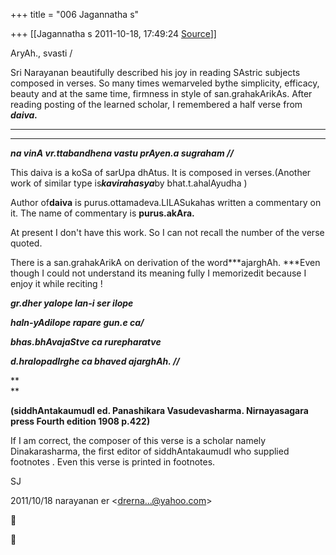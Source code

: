 +++
title = "006 Jagannatha s"

+++
[[Jagannatha s	2011-10-18, 17:49:24 [Source](https://groups.google.com/g/bvparishat/c/H_vrCfb20nw)]]



AryAh., svasti /

Sri Narayanan beautifully described his joy in reading SAstric subjects composed in verses. So many times wemarveled bythe simplicity, efficacy, beauty and at the same time, firmness in style of san.grahakArikAs. After reading posting of the learned scholar, I remembered a half verse from ***daiva.***

***  
***

***na vinA vr.ttabandhena vastu prAyen.a sugraham //***

  

This daiva is a koSa of sarUpa dhAtus. It is composed in verses.(Another work of similar type is***kavirahasya***by bhat.t.ahalAyudha )

  

Author of**daiva** is purus.ottamadeva.LILASukahas written a commentary on it. The name of commentary is **purus.akAra.**

At present I don't have this work. So I can not recall the number of the verse quoted.  

  

There is a san.grahakArikA on derivation of the word***ajarghAh.
***Even though I could not understand its meaning fully I
memorizedit because I enjoy it while reciting !

  

***gr.dher yalope lan-i ser ilope***

***haln-yAdilope rapare gun.e ca/***

***bhas.bhAvajaStve ca rurepharatve***

***d.hralopadIrghe ca bhaved ajarghAh. //***

**  
**

**(siddhAntakaumudI ed. Panashikara Vasudevasharma. Nirnayasagara press
Fourth edition 1908 p.422)**

  

If I am correct, the composer of this verse is a scholar namely Dinakarasharma, the first editor of siddhAntakaumudI who supplied footnotes . Even this verse is printed in footnotes.

SJ

  

2011/10/18 narayanan er \<[drerna...@yahoo.com]()\>  





